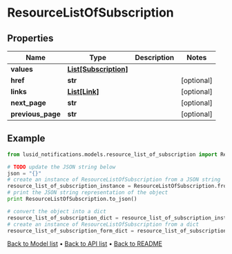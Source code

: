 # ResourceListOfSubscription


## Properties
Name | Type | Description | Notes
------------ | ------------- | ------------- | -------------
**values** | [**List[Subscription]**](Subscription.md) |  | 
**href** | **str** |  | [optional] 
**links** | [**List[Link]**](Link.md) |  | [optional] 
**next_page** | **str** |  | [optional] 
**previous_page** | **str** |  | [optional] 

## Example

```python
from lusid_notifications.models.resource_list_of_subscription import ResourceListOfSubscription

# TODO update the JSON string below
json = "{}"
# create an instance of ResourceListOfSubscription from a JSON string
resource_list_of_subscription_instance = ResourceListOfSubscription.from_json(json)
# print the JSON string representation of the object
print ResourceListOfSubscription.to_json()

# convert the object into a dict
resource_list_of_subscription_dict = resource_list_of_subscription_instance.to_dict()
# create an instance of ResourceListOfSubscription from a dict
resource_list_of_subscription_form_dict = resource_list_of_subscription.from_dict(resource_list_of_subscription_dict)
```
[Back to Model list](../README.md#documentation-for-models) &#8226; [Back to API list](../README.md#documentation-for-api-endpoints) &#8226; [Back to README](../README.md)


